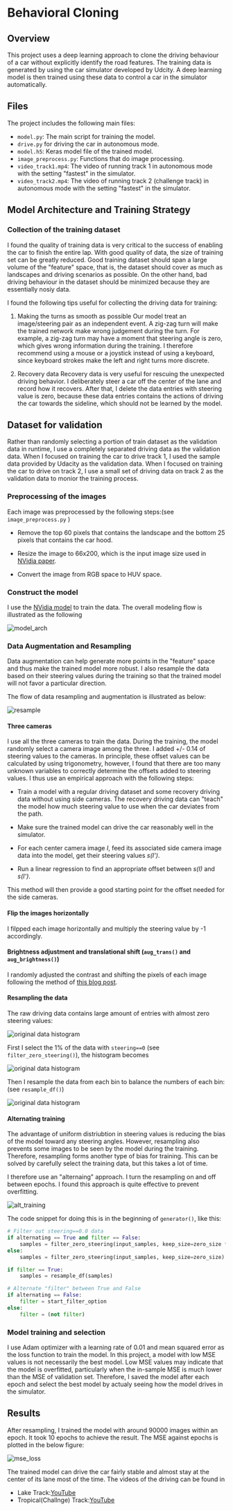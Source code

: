 # Behavioral Cloning

## Overview

This project uses a deep learning approach to clone the driving behaviour of a car without explicitly identify the road features. The training data is generated by using the car simulator developed by Udcity. A deep learning model is then trained using these data to control a car in the simulator automatically.

## Files

The project includes the following main files:

- ```model.py```: The main script for training the model.
- ```drive.py``` for driving the car in autonomous mode.
- ```model.h5```: Keras model file of the trained model.
- ```image_preprocess.py```: Functions that do image processing.
- ```video_track1.mp4```: The video of running track 1 in autonomous mode with the setting "fastest" in the simulator.
- ```video_track2.mp4```: The video of running track 2 (challenge track) in autonomous mode with the setting "fastest" in the simulator.

## Model Architecture and Training Strategy

### Collection of the training dataset

I found the quality of training data is very critical to the success of enabling the car to finish the entire lap. With good quality of data, the size of training set can be greatly reduced.
Good training dataset should span a large volume of the "feature" space, that is, the dataset should cover as much as landscapes and driving scenarios as possible. On the other hand, bad driving behaviour in the dataset should be minimized because they are essentially nosiy data.

I found the following tips useful for collecting the driving data for training:

1. Making the turns as smooth as possible
Our model treat an image/steering pair as an independent event. A zig-zag turn will make the trained network make wrong judgement during the turn. For example, a zig-zag turn may have a moment that steering angle is zero, which gives wrong information during the training. I therefore recommend using a mouse or a joystick instead of using a keyboard, since keyboard strokes make the left and right turns more discrete.

2. Recovery data
Recovery data is very useful for rescuing the unexpected driving behavior. I deliberately steer a car off the center of the lane and record how it recovers. After that, I delete the data entries with steering value is zero, because these data entries contains the actions of driving the car towards the sideline, which should not be learned by the model.

## Dataset for validation

Rather than randomly selecting a portion of train dataset as the validation data in runtime, I use a completely separated driving data as the validation data. When I focused on training the car to drive track 1, I used the sample data provided by Udacity as the validation data. When I focused on training the car to drive on track 2, I use a small set of driving data on track 2 as the validation data to monior the training process.

### Preprocessing of the images
Each image was preprocessed by the following steps:(see ```image_preprocess.py``` )

- Remove the top 60 pixels that contains the landscape and the bottom 25 pixels that contains the car hood.

- Resize the image to 66x200, which is the input image size used in [NVidia paper](https://arxiv.org/abs/1604.07316).

- Convert the image from RGB space to HUV space.

### Construct the model
I use the [NVidia model](https://arxiv.org/abs/1604.07316) to train the data.
The overall modeling flow is illustrated as the following

![model_arch](./data_figs/00048-Model_Architecture.png)

### Data Augmentation and Resampling

Data augmentation can help generate more points in the "feature" space and thus make the trained model more robust. I also resample the data based on their steering values during the training so that the trained model will not favor a particular direction. 

The flow of data resampling and augmentation is illustrated as below:

![resample](./data_figs/00049-Image_preprocessing_flow.png)

#### Three cameras
I use all the three cameras to train the data. During the training, the model randomly select a camera image among the three. I added +/- 0.14 of steering values to the cameras. In principle, these offset values can be calculated by using trigonometry, however, I found that there are too many unknown variables to correctly determine the offsets added to steering values. I thus use an empirical approach with the following steps:

- Train a model with a regular driving dataset and some recovery driving data without using side cameras. The recovery driving data can "teach" the model how much steering value to use when the car deviates from the path.

- Make sure the trained model can drive the car reasonably well in the simulator.

- For each center camera image _I_, feed its associated side camera image data into the model, get their steering values _s(I')_.

- Run a linear regression to find an appropriate offset between _s(I)_ and _s(I')_.

This method will then provide a good starting point for the offset needed for the side cameras.


#### Flip the images horizontally
I filpped each image horizontally and multiply the steering value by -1 accordingly.


#### Brightness adjustment and translational shift (```aug_trans()``` and ```aug_brightness()```)
I randomly adjusted the contrast and shifting the pixels of each image following the method of [this blog post](https://chatbotslife.com/using-augmentation-to-mimic-human-driving-496b569760a9#.uug7vtl7i).


#### Resampling the data
The raw driving data contains large amount of entries with almost zero steering values:

![original data histogram](./data_figs/hist_raw.png)

First I select the 1% of the data with ```steering==0``` (see ```filter_zero_steering()```), the histogram becomes

![original data histogram](./data_figs/hist_1st_pass.png)

Then I resample the data from each bin to balance the numbers of each bin: (see ```resample_df()```)

![original data histogram](./data_figs/hist_uniform.png)

#### Alternating training
The advantage of uniform distriubtion in steering values is reducing the bias of the model toward any steering angles. However, resampling also prevents some images to be seen by the model during the training. Therefore, resampling forms another type of bias for training. This can be solved by carefully select the training data, but this takes a lot of time.

I therefore use an "alternaing" approach. I turn the resampling on and off between epochs. I found this approach is quite effective to prevent overfitting.

![alt_training](./data_figs/alternaing_training.png)

The code snippet for doing this is in the beginning of ```generator()```, like this:

```python
# Filter out steering==0.0 data
if alternating == True and filter == False:
    samples = filter_zero_steering(input_samples, keep_size=zero_size * 10)
else:
    samples = filter_zero_steering(input_samples, keep_size=zero_size)

if filter == True:
    samples = resample_df(samples)

# Alternate "filter" between True and False
if alternating == False:
    filter = start_filter_option
else:
    filter = (not filter)
```

### Model training and selection

I use Adam optimizer with a learning rate of 0.01 and mean squared error as the loss function to train the model. In this project, a model with low MSE values is not necessarily the best model. Low MSE values may indicate that the model is overfitted, particularly when the in-sample MSE is much lower than the MSE of validation set. Therefore, I saved the model after each epoch and select the best model by actualy seeing how the model drives in the simulator. 

## Results

After resampling, I trained the model with around 90000 images within an epoch. It took 10 epochs to achieve the result. The MSE against epochs is plotted in the below figure:

![mse_loss](./data_figs/mse_loss.png)

The trained model can drive the car fairly stable and almost stay at the center of its lane most of the time. The videos of the driving can be found in

- Lake Track:[YouTube](https://youtu.be/jZ_XtO-EU-Q)
- Tropical(Challnge) Track:[YouTube](https://youtu.be/OyS8siF0Mpk)
